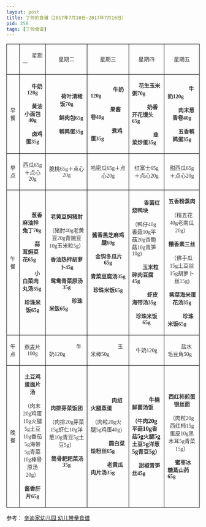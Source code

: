 ```yaml
---
layout: post
title: 丁帅的食谱（2017年7月10日~2017年7月16日）
pid: 250
tags: [丁帅食谱]
---
```


<table border="0" cellspacing="0" cellpadding="0" class="ke-zeroborder">
	<tbody>
		<tr>
			<td width="45" style="border:solid black 1.0pt;">
				<p>
					<span style="font-size:14px;font-family:'';color:#333333;">&nbsp;</span>
				</p>
			</td>
			<td width="178" style="border:solid black 1.0pt;">
				<p style="margin-left:0cm;">
					<span style="font-size:14px;font-family:宋体;color:#333333;">&nbsp;&nbsp;&nbsp;&nbsp;&nbsp;&nbsp; </span><span style="font-size:14px;font-family:宋体;color:#333333;">星期一</span><span style="font-size:12.0pt;font-family:&quot;"></span>
				</p>
			</td>
			<td width="204" style="border:solid black 1.0pt;">
				<p align="center" style="margin-left:0cm;text-align:center;">
					<span style="font-size:14px;font-family:宋体;color:#333333;">星期二</span><span style="font-size:12.0pt;font-family:&quot;"></span>
				</p>
			</td>
			<td width="204" style="border:solid black 1.0pt;">
				<p align="center" style="margin-left:0cm;text-align:center;">
					<span style="font-size:14px;font-family:宋体;color:#333333;">星期三</span><span style="font-size:12.0pt;font-family:&quot;"></span>
				</p>
			</td>
			<td width="193" style="border:solid black 1.0pt;">
				<p align="center" style="margin-left:0cm;text-align:center;">
					<span style="font-size:14px;font-family:宋体;color:#333333;">星期四</span><span style="font-size:12.0pt;font-family:&quot;"></span>
				</p>
			</td>
			<td width="169" style="border:solid black 1.0pt;">
				<p align="center" style="margin-left:0cm;text-align:center;">
					<span style="font-size:14px;font-family:宋体;color:#333333;">星期五</span><span style="font-size:12.0pt;font-family:&quot;"></span>
				</p>
			</td>
		</tr>
		<tr>
			<td width="45" style="border:solid black 1.0pt;">
				<p align="center" style="margin-left:0cm;text-align:center;">
					<span style="font-size:14px;font-family:宋体;color:#333333;">早餐</span><span style="font-size:12.0pt;font-family:&quot;"></span>
				</p>
			</td>
			<td width="178" style="border:solid black 1.0pt;">
				<p align="center" style="text-align:center;text-indent:17.7pt;">
					<b><span style="font-size:14px;font-family:宋体;color:#333333;">牛奶</span></b><b><span style="font-size:14px;font-family:'';color:#333333;">120g</span></b>
				</p>
				<p align="center" style="text-align:center;text-indent:17.7pt;">
					<b><span style="font-size:14px;font-family:宋体;color:#333333;">黄油小面包</span></b><b><span style="font-size:14px;font-family:'';color:#333333;">40g</span></b>
				</p>
				<p align="center" style="text-align:center;text-indent:17.7pt;">
					<b><span style="font-size:14px;font-family:宋体;color:#333333;">卤鸡蛋</span></b><b><span style="font-size:14px;font-family:'';color:#333333;">35g</span></b>
				</p>
			</td>
			<td width="204" style="border:solid black 1.0pt;">
				<p align="center" style="text-align:center;text-indent:17.7pt;">
					<b><span style="font-size:14px;font-family:'';color:#333333;">&nbsp;</span></b><b><span style="font-size:14px;font-family:宋体;color:#333333;">荷叶清稀饭</span></b><b><span style="font-size:14px;font-family:'';color:#333333;">70g</span></b>
				</p>
				<p align="center" style="text-align:center;text-indent:17.7pt;">
					<b><span style="font-size:14px;font-family:宋体;color:#333333;">鲜肉包</span></b><b><span style="font-size:14px;font-family:'';color:#333333;">65g</span></b>
				</p>
				<p align="center" style="text-align:center;text-indent:17.7pt;">
					<b><span style="font-size:14px;font-family:宋体;color:#333333;">鹌鹑蛋</span></b><b><span style="font-size:14px;font-family:'';color:#333333;">35g</span></b>
				</p>
			</td>
			<td width="204" style="border:solid black 1.0pt;">
				<p style="text-indent:41.3pt;">
					<b><span style="font-size:14px;font-family:'';color:#333333;">&nbsp;</span></b><b><span style="font-size:14px;font-family:宋体;color:#333333;">牛奶</span></b><b><span style="font-size:14px;font-family:'';color:#333333;">120g</span></b>
				</p>
				<p style="margin-left:0cm;text-indent:35.4pt;">
					<b><span style="font-size:14px;font-family:'';color:#333333;">&nbsp;</span></b><b><span style="font-size:14px;font-family:宋体;color:#333333;">果酱卷</span></b><b><span style="font-size:14px;font-family:'';color:#333333;">40g</span></b>
				</p>
				<p style="text-indent:41.3pt;">
					<b><span style="font-size:14px;font-family:宋体;color:#333333;">煮鸡蛋</span></b><b><span style="font-size:14px;font-family:'';color:#333333;">35g</span></b>
				</p>
			</td>
			<td width="193" style="border:solid black 1.0pt;">
				<p>
					<b><span style="font-size:14px;font-family:'';color:#333333;">&nbsp;&nbsp;&nbsp;&nbsp; </span></b><b><span style="font-size:14px;font-family:宋体;color:#333333;">花生玉米粥</span></b><b><span style="font-size:14px;font-family:'';color:#333333;">70g</span></b>
				</p>
				<p style="text-indent:29.5pt;">
					<b><span style="font-size:14px;font-family:宋体;color:#333333;">奶香开花馒头</span></b><b><span style="font-size:14px;font-family:'';color:#333333;">65g</span></b>
				</p>
				<p style="text-indent:41.3pt;">
					<b><span style="font-size:14px;font-family:宋体;color:#333333;">韭菜炒蛋</span></b><b><span style="font-size:14px;font-family:'';color:#333333;">35g</span></b>
				</p>
			</td>
			<td width="169" style="border:solid black 1.0pt;">
				<p style="text-indent:41.3pt;">
					<b><span style="font-size:14px;font-family:宋体;color:#333333;">牛奶</span></b><b><span style="font-size:14px;font-family:'';color:#333333;">120g</span></b>
				</p>
				<p align="center" style="text-align:center;text-indent:17.7pt;">
					<b><span style="font-size:14px;font-family:宋体;color:#333333;">肉末葱香卷</span></b><b><span style="font-size:14px;font-family:'';color:#333333;">40g</span></b>
				</p>
				<p align="center" style="text-align:center;text-indent:17.7pt;">
					<b><span style="font-size:14px;font-family:宋体;color:#333333;">五香鹌鹑蛋</span></b><b><span style="font-size:14px;font-family:'';color:#333333;">35g</span></b>
				</p>
			</td>
		</tr>
		<tr>
			<td width="45" style="border:solid black 1.0pt;">
				<p align="center" style="margin-left:0cm;text-align:center;">
					<span style="font-size:14px;font-family:宋体;color:#333333;">早点</span><span style="font-size:12.0pt;font-family:&quot;"></span>
				</p>
			</td>
			<td width="178" style="border:solid black 1.0pt;">
				<p align="center" style="margin-left:0cm;text-align:center;">
					<span style="font-size:12.0pt;font-family:宋体;color:#333333;"><span style="font-size:14px;color:#333333;">西瓜</span><span style="font-size:14px;color:#333333;">65g</span><span style="font-size:14px;color:#333333;">＋点心</span><span style="font-size:14px;color:#333333;">20g</span></span><span style="font-size:12.0pt;font-family:&quot;"></span>
				</p>
			</td>
			<td width="204" style="border:solid black 1.0pt;">
				<p align="center" style="margin-left:0cm;text-align:center;">
					<span style="font-size:12.0pt;font-family:宋体;color:#333333;"><span style="font-size:14px;color:#333333;">脆桃</span><span style="font-size:14px;color:#333333;">65g</span><span style="font-size:14px;color:#333333;">＋点心</span><span style="font-size:14px;color:#333333;">20g</span></span><span style="font-size:12.0pt;font-family:&quot;"></span>
				</p>
			</td>
			<td width="204" style="border:solid black 1.0pt;">
				<p align="center" style="margin-left:0cm;text-align:center;">
					<span style="font-size:12.0pt;font-family:宋体;color:#333333;"><span style="font-size:14px;color:#333333;">哈密瓜</span><span style="font-size:14px;color:#333333;">65g</span><span style="font-size:14px;color:#333333;">＋点心</span><span style="font-size:14px;color:#333333;">20g</span></span><span style="font-size:12.0pt;font-family:&quot;"></span>
				</p>
			</td>
			<td width="193" style="border:solid black 1.0pt;">
				<p align="center" style="margin-left:0cm;text-align:center;">
					<span style="font-size:12.0pt;font-family:宋体;color:#333333;"><span style="font-size:14px;color:#333333;">红富士</span><span style="font-size:14px;color:#333333;">65g</span><span style="font-size:14px;color:#333333;">＋点心</span><span style="font-size:14px;color:#333333;">20g</span></span><span style="font-size:12.0pt;font-family:&quot;"></span>
				</p>
			</td>
			<td width="169" style="border:solid black 1.0pt;">
				<p align="center" style="margin-left:0cm;text-align:center;">
					<span style="font-size:12.0pt;font-family:宋体;color:#333333;"><span style="font-size:14px;color:#333333;">甜西瓜</span><span style="font-size:14px;color:#333333;">65g</span><span style="font-size:14px;color:#333333;">＋点心</span><span style="font-size:14px;color:#333333;">20g</span></span><span style="font-size:12.0pt;font-family:&quot;"></span>
				</p>
			</td>
		</tr>
		<tr>
			<td width="45" style="border:solid black 1.0pt;">
				<p align="center" style="margin-left:0cm;text-align:center;">
					<span style="font-size:14px;font-family:宋体;color:#333333;">午餐</span><span style="font-size:12.0pt;font-family:&quot;"></span>
				</p>
			</td>
			<td width="178" style="border:solid black 1.0pt;">
				<p style="margin-left:0cm;text-indent:17.7pt;">
					<b><span style="font-size:14px;font-family:宋体;color:#333333;">葱香麻油拌兔丁</span></b><b><span style="font-size:14px;font-family:'';color:#333333;">70g</span></b>
				</p>
				<p style="margin-left:0cm;text-indent:23.6pt;">
					<b><span style="font-size:14px;font-family:宋体;color:#333333;">蒜茸焖菜花</span></b><b><span style="font-size:14px;font-family:'';color:#333333;">65g</span></b>
				</p>
				<p style="margin-left:0cm;text-indent:23.6pt;">
					<b><span style="font-size:14px;font-family:宋体;color:#333333;">小白菜肉丸汤</span></b><b><span style="font-size:14px;font-family:'';color:#333333;">35g</span></b><span style="font-size:12.0pt;font-family:&quot;"></span>
				</p>
				<p align="center" style="margin-left:0cm;text-align:center;">
					<b><span style="font-size:14px;font-family:宋体;color:#333333;">珍珠米饭</span></b><b><span style="font-size:14px;font-family:'';color:#333333;">65g</span></b><span style="font-size:12.0pt;font-family:&quot;"></span>
				</p>
			</td>
			<td width="204" style="border:solid black 1.0pt;">
				<p align="center" style="margin-left:0cm;text-align:center;">
					<b><span style="font-size:14px;font-family:宋体;color:#333333;">老黄豆焖猪肘</span></b><b><span style="font-size:12.0pt;font-family:&quot;"></span></b>
				</p>
				<p align="center" style="margin-left:0cm;text-align:center;">
					<span style="font-family:宋体;font-size:14px;color:#333333;">（猪肘</span><span style="font-family:'';font-size:14px;color:#333333;">40g</span><span style="font-family:宋体;font-size:14px;color:#333333;">老黄豆</span><span style="font-family:'';font-size:14px;color:#333333;">20g</span><span style="font-family:宋体;font-size:14px;color:#333333;">青豌豆</span><span style="font-family:'';font-size:14px;color:#333333;">10g</span><span style="font-family:宋体;font-size:14px;color:#333333;">玉米粒</span><span style="font-family:'';font-size:14px;color:#333333;">5g</span><span style="font-family:宋体;font-size:14px;color:#333333;">）</span><span style="font-family:&quot;"></span>
				</p>
				<p align="center" style="margin-left:0cm;text-align:center;">
					<b><span style="font-size:14px;font-family:宋体;color:#333333;">香油热拌胡萝卜</span></b><b><span style="font-size:14px;font-family:'';color:#333333;">45g</span></b><span style="font-size:12.0pt;font-family:&quot;"></span>
				</p>
				<p align="center" style="margin-left:0cm;text-align:center;">
					<b><span style="font-size:14px;font-family:宋体;color:#333333;">鸳鸯青菜原汤</span></b><b><span style="font-size:14px;font-family:'';color:#333333;">35g</span></b><span style="font-size:12.0pt;font-family:&quot;"></span>
				</p>
				<p style="margin-left:0cm;text-indent:44.1pt;">
					<b><span style="font-size:14px;font-family:宋体;color:#333333;">珍珠米饭</span></b><b><span style="font-size:14px;font-family:'';color:#333333;">65g</span></b><span style="font-size:12.0pt;font-family:&quot;"></span>
				</p>
			</td>
			<td width="204" style="border:solid black 1.0pt;">
				<p align="center" style="margin-left:0cm;text-align:center;">
					<b><span style="font-size:14px;font-family:宋体;color:#333333;">酱香黑芝麻鸡腿</span></b><b><span style="font-size:14px;font-family:'';color:#333333;">60g</span></b>
				</p>
				<p align="center" style="margin-left:0cm;text-align:center;">
					<b><span style="font-size:14px;font-family:'';color:#333333;">&nbsp;</span></b><b><span style="font-size:14px;font-family:宋体;color:#333333;">金钩冬瓜片</span></b><b><span style="font-size:14px;font-family:'';color:#333333;"> 65g</span></b>
				</p>
				<p align="center" style="margin-left:0cm;text-align:center;">
					<b><span style="font-size:14px;font-family:宋体;color:#333333;">青菜豆腐汤</span></b><b><span style="font-size:14px;font-family:'';color:#333333;">35g</span></b>
				</p>
				<p align="center" style="margin-left:0cm;text-align:center;">
					<b><span style="font-size:14px;font-family:宋体;color:#333333;">珍珠米饭</span></b><b><span style="font-size:14px;font-family:'';color:#333333;">65g</span></b><span style="font-size:12.0pt;font-family:&quot;"></span>
				</p>
			</td>
			<td width="193" style="border:solid black 1.0pt;">
				<p style="margin-left:0cm;text-indent:17.7pt;">
					<b><span style="font-size:14px;font-family:'';color:#333333;">&nbsp; </span></b><b><span style="font-size:14px;font-family:宋体;color:#333333;">香菌红烧鸭块</span></b><b><span style="font-size:12.0pt;font-family:&quot;"></span></b>
				</p>
				<p style="margin-left:0cm;">
					<span style="font-family:宋体;font-size:14px;color:#333333;">（鸭仔</span><span style="font-family:'';font-size:14px;color:#333333;">40g</span><span style="font-family:宋体;font-size:14px;color:#333333;">香菇</span><span style="font-family:'';font-size:14px;color:#333333;">10g</span><span style="font-family:宋体;font-size:14px;color:#333333;">平菇</span><span style="font-family:'';font-size:14px;color:#333333;">20g</span><span style="font-family:宋体;font-size:14px;color:#333333;">杏鲍菇</span><span style="font-family:'';font-size:14px;color:#333333;">10g</span><span style="font-family:宋体;font-size:14px;color:#333333;">青笋</span><span style="font-family:'';font-size:14px;color:#333333;">10g)</span>
				</p>
				<p style="margin-left:0cm;text-indent:17.7pt;">
					<b><span style="font-size:14px;font-family:'';color:#333333;">&nbsp;</span></b><b><span style="font-size:14px;font-family:宋体;color:#333333;">玉米粒碎肉豆腐</span></b><b><span style="font-size:14px;font-family:'';color:#333333;">45g</span></b>
				</p>
				<p style="margin-left:0cm;text-indent:29.5pt;">
					<b><span style="font-size:14px;font-family:宋体;color:#333333;">虾皮海带汤</span></b><b><span style="font-size:14px;font-family:'';color:#333333;">35g</span></b><b><span style="font-size:12.0pt;font-family:&quot;"></span></b>
				</p>
				<p align="center" style="margin-left:0cm;text-align:center;">
					<b><span style="font-size:14px;font-family:宋体;color:#333333;">珍珠米饭</span></b><b><span style="font-size:14px;font-family:宋体;color:#333333;background:white;">65g</span></b><b><span style="font-size:12.0pt;font-family:&quot;"></span></b>
				</p>
			</td>
			<td width="169" style="border:solid black 1.0pt;">
				<p align="center" style="margin-left:0cm;text-align:center;">
					<b><span style="font-size:14px;font-family:宋体;color:#333333;">五香粉蒸肉</span></b><b><span style="font-size:12.0pt;font-family:&quot;"></span></b>
				</p>
				<p align="center" style="margin-left:0cm;text-align:center;">
					<span style="font-family:宋体;font-size:14px;color:#333333;">（精五花</span><span style="font-family:'';font-size:14px;color:#333333;">40g</span><span style="font-family:宋体;font-size:14px;color:#333333;">老南瓜</span><span style="font-family:'';font-size:14px;color:#333333;">20g</span><span style="font-family:宋体;font-size:14px;color:#333333;">）</span><span style="font-family:&quot;"></span>
				</p>
				<p align="center" style="margin-left:0cm;text-align:center;">
					<b><span style="font-size:14px;font-family:宋体;color:#333333;">糟香素三丝</span></b><b><span style="font-size:12.0pt;font-family:&quot;"></span></b>
				</p>
				<p align="center" style="margin-left:0cm;text-align:center;">
					<span style="font-family:宋体;font-size:14px;color:#333333;">（佛手瓜</span><span style="font-family:'';font-size:14px;color:#333333;">15g</span><span style="font-family:宋体;font-size:14px;color:#333333;">土豆丝</span><span style="font-family:'';font-size:14px;color:#333333;">15g</span><span style="font-family:宋体;font-size:14px;color:#333333;">胡萝卜丝</span><span style="font-family:'';font-size:14px;color:#333333;">15g)</span>
				</p>
				<p align="center" style="margin-left:0cm;text-align:center;">
					<b><span style="font-size:14px;font-family:'';color:#333333;">&nbsp;</span></b><b><span style="font-size:14px;font-family:宋体;color:#333333;">紫菜海米蛋花汤</span></b><b><span style="font-size:14px;font-family:'';color:#333333;">35g</span></b><span style="font-size:12.0pt;font-family:&quot;"></span>
				</p>
				<p style="text-indent:29.5pt;">
					<b><span style="font-size:14px;font-family:宋体;color:#333333;">珍珠米饭</span></b><b><span style="font-size:14px;font-family:'';color:#333333;">65g</span></b><span style="font-size:12.0pt;font-family:&quot;"></span>
				</p>
			</td>
		</tr>
		<tr>
			<td width="45" style="border:solid black 1.0pt;">
				<p align="center" style="margin-left:0cm;text-align:center;">
					<span style="font-size:14px;font-family:宋体;color:#333333;">午点</span><span style="font-size:12.0pt;font-family:&quot;"></span>
				</p>
			</td>
			<td width="178" style="border:solid black 1.0pt;">
				<p align="center" style="margin-left:0cm;text-align:center;">
					<span style="font-size:12.0pt;font-family:宋体;color:#333333;"><span style="font-size:14px;color:#333333;">燕麦片</span><span style="font-size:14px;color:#333333;">100g</span></span>
				</p>
			</td>
			<td width="204" style="border:solid black 1.0pt;">
				<p style="text-indent:52.9pt;">
					<span style="font-size:14px;font-family:宋体;color:#333333;background:white;">牛奶</span><span style="font-size:14px;font-family:'color:#333333;background:white;color:#333333;">120g</span>
				</p>
			</td>
			<td width="204" style="border:solid black 1.0pt;">
				<p style="text-indent:52.9pt;">
					<span style="font-size:14px;font-family:宋体;color:#333333;background:white;">玉米棒</span><span style="font-size:14px;font-family:'color:#333333;background:white;color:#333333;">50g</span>
				</p>
			</td>
			<td width="193" style="border:solid black 1.0pt;">
				<p align="center" style="margin-left:0cm;text-align:center;">
					<span style="font-size:14px;font-family:宋体;color:#333333;background:white;">牛奶</span><span style="font-size:14px;font-family:'color:#333333;background:white;color:#333333;">120g</span><span style="font-size:12.0pt;font-family:&quot;"></span>
				</p>
			</td>
			<td width="169" style="border:solid black 1.0pt;">
				<p style="text-indent:26.45pt;">
					<span style="font-size:14px;font-family:宋体;color:#333333;background:white;">盐水毛豆角</span><span style="font-size:14px;font-family:'color:#333333;background:white;color:#333333;">50g</span>
				</p>
			</td>
		</tr>
		<tr>
			<td width="45" style="border:solid black 1.0pt;">
				<p align="center" style="margin-left:0cm;text-align:center;">
					<span style="font-size:14px;font-family:宋体;color:#333333;">晚餐</span><span style="font-size:12.0pt;font-family:&quot;"></span>
				</p>
			</td>
			<td width="178" style="border:solid black 1.0pt;">
				<p align="center" style="margin-left:0cm;text-align:center;">
					<b><span style="font-size:14px;font-family:宋体;color:#333333;">土豆鸡蛋面片汤</span></b><b><span style="font-size:12.0pt;font-family:&quot;"></span></b>
				</p>
				<p align="center" style="margin-left:0cm;text-align:center;">
					<span style="font-family:宋体;font-size:14px;color:#333333;">（肉末</span><span style="font-family:'';font-size:14px;color:#333333;">20g</span><span style="font-family:宋体;font-size:14px;color:#333333;">鸡蛋</span><span style="font-family:'';font-size:14px;color:#333333;">10g</span><span style="font-family:宋体;font-size:14px;color:#333333;">火腿</span><span style="font-family:'';font-size:14px;color:#333333;">5g</span><span style="font-family:宋体;font-size:14px;color:#333333;">土豆</span><span style="font-family:'';font-size:14px;color:#333333;">10g</span><span style="font-family:宋体;font-size:14px;color:#333333;">番茄</span><span style="font-family:'';font-size:14px;color:#333333;">5g</span><span style="font-family:宋体;font-size:14px;color:#333333;">海带</span><span style="font-family:'';font-size:14px;color:#333333;">5g</span><span style="font-family:宋体;font-size:14px;color:#333333;">青菜</span><span style="font-family:'';font-size:14px;color:#333333;">10g</span><span style="font-family:宋体;font-size:14px;color:#333333;">棒骨原汤</span><span style="font-family:'';font-size:14px;color:#333333;">20g</span><span style="font-family:宋体;font-size:14px;color:#333333;">）</span><span style="font-family:&quot;"></span>
				</p>
				<p align="center" style="margin-left:0cm;text-align:center;">
					<b><span style="font-size:14px;font-family:宋体;color:#333333;">酱香肝片</span></b><b><span style="font-size:14px;font-family:'';color:#333333;">65g</span></b><span style="font-size:12.0pt;font-family:&quot;"></span>
				</p>
			</td>
			<td width="204" style="border:solid black 1.0pt;">
				<p align="center" style="margin-left:0cm;text-align:center;">
					<b><span style="font-size:14px;font-family:宋体;color:#333333;">肉排芽菜饭团</span></b><b><span style="font-size:12.0pt;font-family:&quot;"></span></b>
				</p>
				<p align="center" style="margin-left:0cm;text-align:center;">
					<span style="font-family:宋体;font-size:14px;color:#333333;">（肉排</span><span style="font-family:'';font-size:14px;color:#333333;">20g</span><span style="font-family:宋体;font-size:14px;color:#333333;">芽菜</span><span style="font-family:'';font-size:14px;color:#333333;">15g</span><span style="font-family:宋体;font-size:14px;color:#333333;">虾仁</span><span style="font-family:'';font-size:14px;color:#333333;">10g</span><span style="font-family:宋体;font-size:14px;color:#333333;">洋葱</span><span style="font-family:'';font-size:14px;color:#333333;">10g</span><span style="font-family:宋体;font-size:14px;color:#333333;">青豆</span><span style="font-family:'';font-size:14px;color:#333333;">5g</span><span style="font-family:宋体;font-size:14px;color:#333333;">土豆</span><span style="font-family:'';font-size:14px;color:#333333;">5g</span><span style="font-family:宋体;font-size:14px;color:#333333;">）</span><span style="font-family:&quot;"></span>
				</p>
				<p align="center" style="margin-left:0cm;text-align:center;">
					<b><span style="font-size:14px;font-family:'';color:#333333;">&nbsp;</span></b><b><span style="font-size:14px;font-family:宋体;color:#333333;">筒骨耙耙菜汤</span></b><b><span style="font-size:14px;font-family:'';color:#333333;">35g</span></b><span style="font-size:12.0pt;font-family:&quot;"></span>
				</p>
			</td>
			<td width="204" style="border:solid black 1.0pt;">
				<p style="text-indent:41.3pt;">
					<b><span style="font-size:14px;font-family:宋体;color:#333333;">肉绍火腿蒸蛋</span></b><b><span style="font-size:12.0pt;font-family:&quot;"></span></b>
				</p>
				<p>
					<span style="font-family:'';font-size:14px;color:#333333;">&nbsp;</span><span style="font-family:宋体;font-size:14px;color:#333333;">（肉粒</span><span style="font-family:'';font-size:14px;color:#333333;">20g</span><span style="font-family:宋体;font-size:14px;color:#333333;">火腿</span><span style="font-family:'';font-size:14px;color:#333333;">5g</span><span style="font-family:宋体;font-size:14px;color:#333333;">鸡蛋</span><span style="font-family:'';font-size:14px;color:#333333;">40g)</span>
				</p>
				<p style="text-indent:35.4pt;">
					<b><span style="font-size:14px;font-family:宋体;color:#333333;">圆白菜烩粉丝</span></b><b><span style="font-size:14px;font-family:'';color:#333333;">65g</span></b>
				</p>
				<p style="text-indent:29.5pt;">
					<b><span style="font-size:14px;font-family:'';color:#333333;">&nbsp;</span></b><b><span style="font-size:14px;font-family:宋体;color:#333333;">老黄瓜肉片汤</span></b><b><span style="font-size:14px;font-family:'';color:#333333;">35g</span></b><span style="font-family:&quot;"></span>
				</p>
			</td>
			<td width="193" style="border:solid black 1.0pt;">
				<p style="text-indent:33.2pt;">
					<b><span style="font-size:14px;font-family:宋体;color:#333333;background:white;">牛楠鲜菌汤饭</span></b><b><span style="font-size:12.0pt;font-family:&quot;color:#333333;background:white;"></span></b>
				</p>
				<p>
					<b><span style="font-family:宋体;color:#333333;font-size:14px;background:white;">（牛肉</span></b><b><span style="font-family:'color:#333333;background:white;font-size:14px;color:#333333;">20g</span></b><b><span style="font-family:宋体;color:#333333;font-size:14px;background:white;">平菇</span></b><b><span style="font-family:'color:#333333;background:white;font-size:14px;color:#333333;">10g</span></b><b><span style="font-family:宋体;color:#333333;font-size:14px;background:white;">香菇</span></b><b><span style="font-family:'color:#333333;background:white;font-size:14px;color:#333333;">5g</span></b><b><span style="font-family:宋体;color:#333333;font-size:14px;background:white;">火腿</span></b><b><span style="font-family:'color:#333333;background:white;font-size:14px;color:#333333;">5g</span></b><b><span style="font-family:宋体;color:#333333;font-size:14px;background:white;">土豆</span></b><b><span style="font-family:'color:#333333;background:white;font-size:14px;color:#333333;">5g</span></b><b><span style="font-family:宋体;color:#333333;font-size:14px;background:white;">洋葱</span></b><b><span style="font-family:'color:#333333;background:white;font-size:14px;color:#333333;">5g</span></b><b><span style="font-family:宋体;color:#333333;font-size:14px;background:white;">青豆</span></b><b><span style="font-family:'color:#333333;background:white;font-size:14px;color:#333333;">5g</span></b><b><span style="font-family:宋体;color:#333333;font-size:14px;background:white;">）</span></b><b><span style="font-family:&quot;color:#333333;background:white;"></span></b>
				</p>
				<p>
					<b><span style="font-size:14px;font-family:'color:#333333;background:white;color:#333333;">&nbsp;&nbsp;&nbsp; &nbsp;</span></b><b><span style="font-size:14px;font-family:宋体;color:#333333;background:white;">甜椒青笋丝</span></b><b><span style="font-size:14px;font-family:'color:#333333;background:white;color:#333333;">45g</span></b><span style="font-size:12.0pt;font-family:&quot;"></span>
				</p>
			</td>
			<td width="169" style="border:solid black 1.0pt;">
				<p align="center" style="margin-left:0cm;text-align:center;">
					<b><span style="font-size:14px;font-family:宋体;color:#333333;">西红柿煎蛋银丝面</span></b><b><span style="font-size:12.0pt;font-family:&quot;"></span></b>
				</p>
				<p align="center" style="margin-left:0cm;text-align:center;">
					<span style="font-family:宋体;font-size:14px;color:#333333;">（肉粒</span><span style="font-family:'';font-size:14px;color:#333333;">20g</span><span style="font-family:宋体;font-size:14px;color:#333333;">西红柿</span><span style="font-family:'';font-size:14px;color:#333333;">15g</span><span style="font-family:宋体;font-size:14px;color:#333333;">蛋皮</span><span style="font-family:'';font-size:14px;color:#333333;">10g</span><span style="font-family:宋体;font-size:14px;color:#333333;">黑木耳</span><span style="font-family:'';font-size:14px;color:#333333;">5g</span><span style="font-family:宋体;font-size:14px;color:#333333;">青菜</span><span style="font-family:'';font-size:14px;color:#333333;">15g</span><span style="font-family:宋体;font-size:14px;color:#333333;">）</span><span style="font-family:&quot;"></span>
				</p>
				<p style="text-indent:11.8pt;">
					<b><span style="font-size:14px;font-family:'';color:#333333;">&nbsp;</span></b><b><span style="font-size:14px;font-family:宋体;color:#333333;">蜜枣冰糖蒸山药</span></b><b><span style="font-size:12.0pt;font-family:&quot;"><span style="font-size:14px;color:#333333;">65g</span><span style="color:#333333;"></span></span></b>
				</p>
			</td>
		</tr>
	</tbody>
</table>






参考：
[辛迪家幼儿园 幼儿带量食谱](http://www.xdjyey.com/News/detail-5-882.html)
